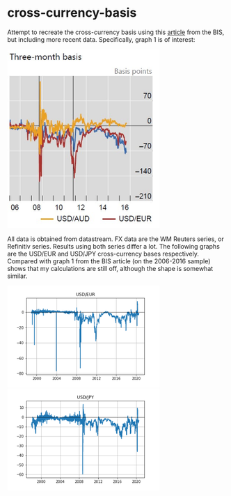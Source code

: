 # cross-currency-basis

Attempt to recreate the cross-currency basis using this <a href='https://www.bis.org/publ/qtrpdf/r_qt1609e.htm'>article</a> from the BIS, but including more recent data. Specifically, graph 1 is of interest: 

<img src="images/graph1.jpg" width="350">

All data is obtained from datastream. FX data are the WM Reuters series, or Refinitiv series. Results using both series differ a lot. The following graphs are the USD/EUR and USD/JPY cross-currency bases respectively. Compared with graph 1 from the BIS article (on the 2006-2016 sample) shows that my calculations are still off, although the shape is somewhat similar. 

<img src="images/usdeur.png" width="350"><img src="images/usdjpy.png" width="350">
